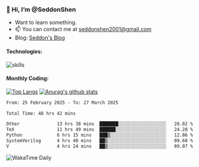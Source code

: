 ### 👋 Hi, I’m @SeddonShen
- Want to learn something.
- 📫 You can contact me at seddonshen2001@gmail.com
- Blog: [Seddon's Blog](https://seddonshen.github.io/)
#### Technologies:

![skills](https://skillicons.dev/icons?i=scala,js,html,css,bootstrap,jquery,c,cpp,cloudflare,django,docker,flask,git,github,githubactions,linux,latex,mysql,nodejs,ps,php,pr,py,raspberrypi,redis,unreal,v,vscode,vue,bash)

#### Monthly Coding:
[![Top Langs](https://github-readme-stats.vercel.app/api/top-langs?username=seddonshen&show_icons=true&locale=en&layout=compact&hide=html&langs_count=8)](https://github.com/SeddonShen/)
[![Anurag's github stats](https://github-readme-stats.vercel.app/api?username=SeddonShen&count_private=true&show_icons=true)](https://github.com/anuraghazra/github-readme-stats)
<!--START_SECTION:waka-->

```txt
From: 25 February 2025 - To: 27 March 2025

Total Time: 48 hrs 42 mins

Other              13 hrs 38 mins  ███████░░░░░░░░░░░░░░░░░░   28.02 %
TeX                11 hrs 49 mins  ██████░░░░░░░░░░░░░░░░░░░   24.28 %
Python             6 hrs 15 mins   ███▒░░░░░░░░░░░░░░░░░░░░░   12.86 %
SystemVerilog      4 hrs 40 mins   ██▒░░░░░░░░░░░░░░░░░░░░░░   09.60 %
V                  4 hrs 24 mins   ██▒░░░░░░░░░░░░░░░░░░░░░░   09.07 %
```

<!--END_SECTION:waka-->

![WakaTime Daily](https://wakatime.com/share/@seddon2001/61a7e342-5f12-4fea-bf92-1fac161e97d6.svg)
<!---
SeddonShen/SeddonShen is a ✨ special ✨ repository because its `README.md` (this file) appears on your GitHub profile.
You can click the Preview link to take a look at your changes.
--->
